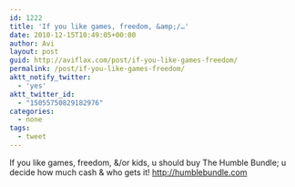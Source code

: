 ```yaml
---
id: 1222
title: 'If you like games, freedom, &amp;/…'
date: 2010-12-15T10:49:05+00:00
author: Avi
layout: post
guid: http://aviflax.com/post/if-you-like-games-freedom/
permalink: /post/if-you-like-games-freedom/
aktt_notify_twitter:
  - 'yes'
aktt_twitter_id:
  - "15055750829182976"
categories:
  - none
tags:
  - tweet
---
```

If you like games, freedom, &/or kids, u should buy The Humble Bundle; u decide how much cash & who gets it! <a href="http://humblebundle.com" rel="nofollow">http://humblebundle.com</a>